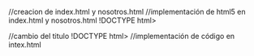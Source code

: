 //creacion de index.html y nosotros.html
//implementación de html5 en index.html y nosotros.html
!DOCTYPE html>
<html lang="en">
<head>
    <meta charset="UTF-8">
    <meta name="viewport" content="width=device-width, initial-scale=1.0">
    <title>Document</title>
</head>
<body>
    
</body>
</html>
//cambio del titulo
!DOCTYPE html>
<html lang="en">
<head>
    <meta charset="UTF-8">
    <meta name="viewport" content="width=device-width, initial-scale=1.0">
    <title>parte inicial</title>
</head>
<body>
    
</body>
</html>
//implementación de código en intex.html

